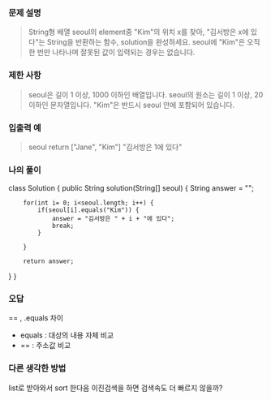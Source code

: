 ### 문제 설명

>String형 배열 seoul의 element중 "Kim"의 위치 x를 찾아, "김서방은 x에 있다"는 String을 반환하는 함수, solution을 완성하세요. seoul에 "Kim"은 오직 한 번만 나타나며 잘못된 값이 입력되는 경우는 없습니다.

### 제한 사항
>seoul은 길이 1 이상, 1000 이하인 배열입니다.
seoul의 원소는 길이 1 이상, 20 이하인 문자열입니다.
"Kim"은 반드시 seoul 안에 포함되어 있습니다.

### 입출력 예
>seoul	return
["Jane", "Kim"]	"김서방은 1에 있다"

### 나의 풀이

class Solution {
    public String solution(String[] seoul) {
        String answer = "";
        
		for(int i= 0; i<seoul.length; i++) {
		    if(seoul[i].equals("Kim")) {
		      	answer = "김서방은 " + i + "에 있다";
                break;
            }  
               
		}
		
	    return answer;
   }
}

### 오답
== , .equals 차이

* equals : 대상의 내용 자체 비교
* == : 주소값 비교


### 다른 생각한 방법
list로 받아와서 sort 한다음 이진검색을 하면 검색속도 더 빠르지 않을까?
